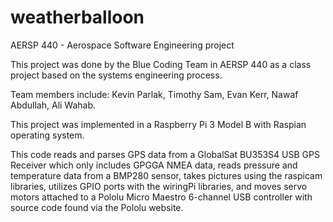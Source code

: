 # weatherballoon
AERSP 440 - Aerospace Software Engineering project

This project was done by the Blue Coding Team in AERSP 440 as a class project based on the systems engineering process.

Team members include:  Kevin Parlak, Timothy Sam, Evan Kerr, Nawaf Abdullah, Ali Wahab.

This project was implemented in a Raspberry Pi 3 Model B with Raspian operating system.

This code reads and parses GPS data from a GlobalSat BU353S4 USB GPS Receiver which only includes GPGGA NMEA data, reads pressure and temperature data from a BMP280 sensor, takes pictures using the raspicam libraries, utilizes GPIO ports with the wiringPi libraries, and moves servo motors attached to a Pololu Micro Maestro 6-channel USB controller with source code found via the Pololu website.
